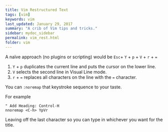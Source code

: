 ```yaml
---
title: Vim Restructured Text 
tags: [vim]
keywords: vim 
last_updated: January 29, 2017
summary: "A crib of Vim tips and tricks."
sidebar: mydoc_sidebar
permalink: vim_rest.html
folder: vim 
---
```


A naïve approach (no plugins or scripting) would be `Esc`+ `Y` + `p` + `V` + `r` + `=`

1. `Y` + `p` duplicates the current line and puts the cursor on the lower line.
2. `V` selects the second line in Visual Line mode.
3. `r` + `=` replaces all characters on the line with the `=` character.

You can `:noremap` that keystroke sequence to your taste.

For example

```
" Add Heading: Control-H
nnoremap <C-h> YpVr
```
Leaving off the last character so you can type in whichever you want for the title.
